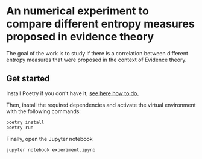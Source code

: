 
# An numerical experiment to compare different entropy measures proposed in evidence theory

The goal of the work is to study if there is a correlation between different
entropy measures that were proposed in the context of Evidence theory.

## Get started

Install Poetry if you don't have it,
[see here how to do.](https://python-poetry.org/docs/#installation)

Then, install the required dependencies and activate the virtual environment
with the following commands:

    poetry install
    poetry run

Finally, open the Jupyter notebook

    jupyter notebook experiment.ipynb
